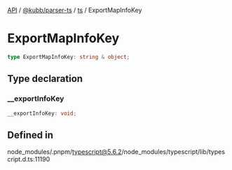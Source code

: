 [API](../../../../../packages.md) / [@kubb/parser-ts](../../../index.md) / [ts](../index.md) / ExportMapInfoKey

# ExportMapInfoKey

```ts
type ExportMapInfoKey: string & object;
```

## Type declaration

### \_\_exportInfoKey

```ts
__exportInfoKey: void;
```

## Defined in

node\_modules/.pnpm/typescript@5.6.2/node\_modules/typescript/lib/typescript.d.ts:11190
